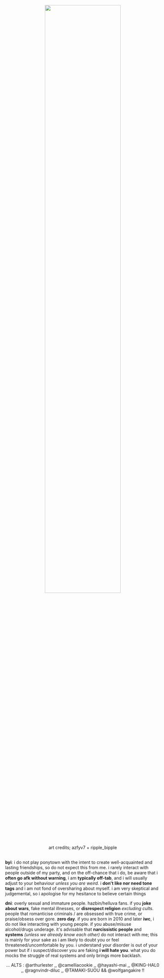 <div align="center">
  <img width = "70%" src="https://pbs.twimg.com/media/GqsCmQJXIAAxjpf?format=jpg&name=4096x4096">
</div>
<div align="center">art credits; azfyv7 + ripple_bipple</div>
<br>

**byi**: i do not play ponytown with the intent to create well-acquainted and lasting friendships, so do not expect this from me. i rarely interact with people outside of my party, and on the off-chance that i do, be aware that i **often go afk without warning**, i am **typically off-tab**, and i will usually adjust to your behaviour *unless you are weird.* i **don't like nor need tone tags** and i am not fond of oversharing about myself. i am very skeptical and judgemental, so i apologise for my hesitance to believe certain things<br>

**dni**: overly sexual and immature people. hazbin/helluva fans. if you **joke about wars**, fake mental illnesses, or **disrespect religion** _excluding cults_. people that romanticise criminals / are obsessed with true crime, or praise/obsess over gore. **zero day**. if you are born in 2010 and later **iwc**, i do not like interacting with young people. if you abuse/misuse alcohol/drugs underage. it's advisable that **narcissistic people** and **systems** *(unless we already know each other)* do not interact with me; this is mainly for your sake as i am likely to doubt you or feel threatened/uncomfortable by you. i understand your disorder is out of your power but if i suspect/discover you are faking **i will hate you**. what you do mocks the struggle of real systems and only brings more backlash.
<br>
<div align="center">... ALTS : @arthurlester ,, @camelliacookie ,, @hayashi-mai ,, @KING-HAL0 ,, @ragnvindr-diluc ,, @TAMAKI-SUOU && @wolfgangakire !!</div>
